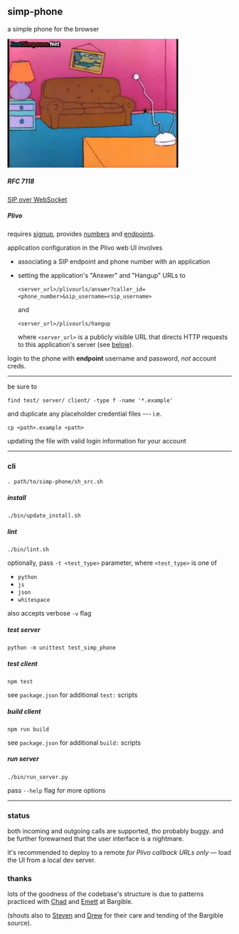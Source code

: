 ## simp-phone

a simple phone for the browser

![the simpsons](doc/img/the_simpsons.gif)

##### RFC 7118

[SIP over WebSocket](https://tools.ietf.org/html/rfc7118)

##### Plivo

requires
[signup](https://manage.plivo.com/accounts/register/),
provides
[numbers](https://manage.plivo.com/number/)
and
[endpoints](https://manage.plivo.com/endpoint/).

application configuration in the Plivo web UI involves

* associating a SIP endpoint and phone number with an application

* setting the application's "Answer" and "Hangup" URLs to
  ```
  <server_url>/plivourls/answer?caller_id=<phone_number>&sip_username=<sip_username>
  ```
  and
  ```
  <server_url>/plivourls/hangup
  ```
  where `<server_url>` is a publicly visible URL that directs
  HTTP requests to this application's server
  (see [below](#run-server)).

login to the phone with **endpoint** username and password,
_not_ account creds.

----

be sure to

```
find test/ server/ client/ -type f -name '*.example'
```

and duplicate any placeholder credential files --- i.e.

```
cp <path>.example <path>
```

updating the file with valid login information for your account

----

### cli

```
. path/to/simp-phone/sh_src.sh
```

##### install

```
./bin/update_install.sh
```

##### lint

```
./bin/lint.sh
```

optionally, pass `-t <test_type>` parameter,
where `<test_type>` is one of
* `python`
* `js`
* `json`
* `whitespace`

also accepts verbose `-v` flag

##### test server

```
python -m unittest test_simp_phone
```

##### test client

```
npm test
```

see `package.json` for additional `test:` scripts

##### build client

```
npm run build
```

see `package.json` for additional `build:` scripts

##### run server

```
./bin/run_server.py
```

pass `--help` flag for more options

----

### status

both incoming and outgoing calls are supported,
tho probably buggy.
and be further forewarned that the user interface is a nightmare.

it's recommended to deploy to a remote
_for Plivo callback URLs only_
— load the UI from a local dev server.

### thanks

lots of the goodness of the codebase's structure is due
to patterns practiced with
[Chad](https://github.com/cpalsulich)
and
[Emett](https://angel.co/emett-stone)
at Bargible.

(shouts also to
[Steven](https://angel.co/steven-lai-1)
and
[Drew](https://github.com/diffalot)
for their care and tending of the Bargible source).
